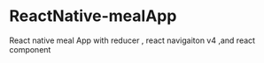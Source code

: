 # ReactNative-mealApp
React native meal App with reducer , react navigaiton v4 ,and react component
